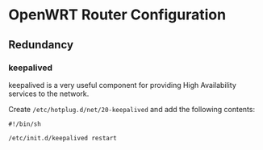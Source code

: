 
# OpenWRT Router Configuration

## Redundancy

### keepalived

keepalived is a very useful component for providing High Availability services to the network.

Create ```/etc/hotplug.d/net/20-keepalived``` and add the following contents:

```
#!/bin/sh

/etc/init.d/keepalived restart
```
